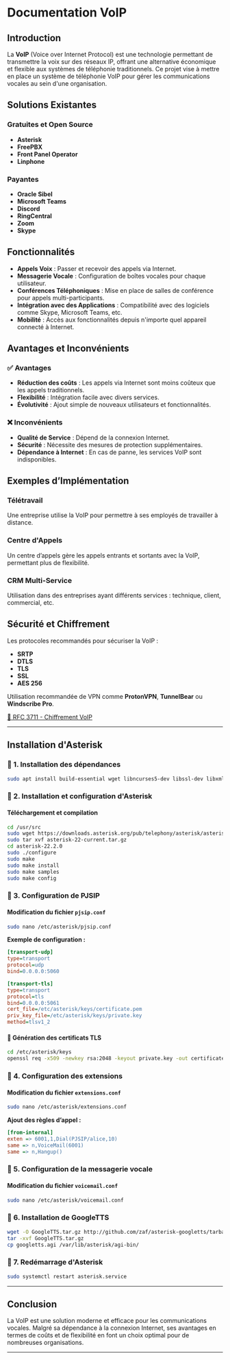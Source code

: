 # Documentation VoIP

## Introduction

La **VoIP** (Voice over Internet Protocol) est une technologie permettant de transmettre la voix sur des réseaux IP, offrant une alternative économique et flexible aux systèmes de téléphonie traditionnels. Ce projet vise à mettre en place un système de téléphonie VoIP pour gérer les communications vocales au sein d'une organisation.

## Solutions Existantes

### Gratuites et Open Source
- **Asterisk**
- **FreePBX**
- **Front Panel Operator**
- **Linphone**

### Payantes
- **Oracle Sibel**
- **Microsoft Teams**
- **Discord**
- **RingCentral**
- **Zoom**
- **Skype**

## Fonctionnalités

- **Appels Voix** : Passer et recevoir des appels via Internet.
- **Messagerie Vocale** : Configuration de boîtes vocales pour chaque utilisateur.
- **Conférences Téléphoniques** : Mise en place de salles de conférence pour appels multi-participants.
- **Intégration avec des Applications** : Compatibilité avec des logiciels comme Skype, Microsoft Teams, etc.
- **Mobilité** : Accès aux fonctionnalités depuis n'importe quel appareil connecté à Internet.

## Avantages et Inconvénients

### ✅ Avantages
- **Réduction des coûts** : Les appels via Internet sont moins coûteux que les appels traditionnels.
- **Flexibilité** : Intégration facile avec divers services.
- **Évolutivité** : Ajout simple de nouveaux utilisateurs et fonctionnalités.

### ❌ Inconvénients
- **Qualité de Service** : Dépend de la connexion Internet.
- **Sécurité** : Nécessite des mesures de protection supplémentaires.
- **Dépendance à Internet** : En cas de panne, les services VoIP sont indisponibles.

## Exemples d’Implémentation

### Télétravail
Une entreprise utilise la VoIP pour permettre à ses employés de travailler à distance.

### Centre d'Appels
Un centre d’appels gère les appels entrants et sortants avec la VoIP, permettant plus de flexibilité.

### CRM Multi-Service
Utilisation dans des entreprises ayant différents services : technique, client, commercial, etc.

## Sécurité et Chiffrement

Les protocoles recommandés pour sécuriser la VoIP :
- **SRTP**
- **DTLS**
- **TLS**
- **SSL**
- **AES 256**

Utilisation recommandée de VPN comme **ProtonVPN**, **TunnelBear** ou **Windscribe Pro**.

[🔗 RFC 3711 - Chiffrement VoIP](https://datatracker.ietf.org/doc/html/rfc3711)

---

## Installation d'Asterisk

### 📌 1. Installation des dépendances
```sh
sudo apt install build-essential wget libncurses5-dev libssl-dev libxml2-dev libsqlite3-dev uuid-dev perl libwww-perl sox mpg123
```

### 📌 2. Installation et configuration d'Asterisk

#### Téléchargement et compilation
```sh
cd /usr/src
sudo wget https://downloads.asterisk.org/pub/telephony/asterisk/asterisk-22-current.tar.gz
sudo tar xvf asterisk-22-current.tar.gz
cd asterisk-22.2.0
sudo ./configure
sudo make
sudo make install
sudo make samples
sudo make config
```

### 📌 3. Configuration de PJSIP

#### Modification du fichier `pjsip.conf`
```sh
sudo nano /etc/asterisk/pjsip.conf
```

**Exemple de configuration :**
```ini
[transport-udp]
type=transport
protocol=udp
bind=0.0.0.0:5060

[transport-tls]
type=transport
protocol=tls
bind=0.0.0.0:5061
cert_file=/etc/asterisk/keys/certificate.pem
priv_key_file=/etc/asterisk/keys/private.key
method=tlsv1_2
```

#### 📌 Génération des certificats TLS
```sh
cd /etc/asterisk/keys
openssl req -x509 -newkey rsa:2048 -keyout private.key -out certificate.pem -days 365 -nodes
```

### 📌 4. Configuration des extensions

#### Modification du fichier `extensions.conf`
```sh
sudo nano /etc/asterisk/extensions.conf
```

**Ajout des règles d’appel :**
```ini
[from-internal]
exten => 6001,1,Dial(PJSIP/alice,10)
same => n,VoiceMail(6001)
same => n,Hangup()
```

### 📌 5. Configuration de la messagerie vocale

#### Modification du fichier `voicemail.conf`
```sh
sudo nano /etc/asterisk/voicemail.conf
```

### 📌 6. Installation de GoogleTTS
```sh
wget -O GoogleTTS.tar.gz http://github.com/zaf/asterisk-googletts/tarball/master --no-check-certificate
tar -xvf GoogleTTS.tar.gz
cp googletts.agi /var/lib/asterisk/agi-bin/
```

### 📌 7. Redémarrage d'Asterisk
```sh
sudo systemctl restart asterisk.service
```

---

## Conclusion

La VoIP est une solution moderne et efficace pour les communications vocales. Malgré sa dépendance à la connexion Internet, ses avantages en termes de coûts et de flexibilité en font un choix optimal pour de nombreuses organisations.

---



